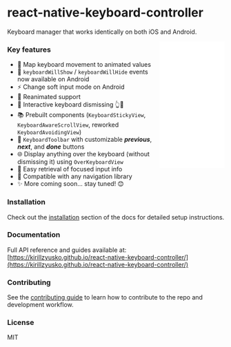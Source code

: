# react-native-keyboard-controller

Keyboard manager that works identically on both iOS and Android.

<div>
  <img align="right" width="30%" src="./gifs/demo.png?raw=true">
</div>

### Key features

- 🧬 Map keyboard movement to animated values
- 🧪 `keyboardWillShow` / `keyboardWillHide` events now available on Android
- ⚡ Change soft input mode on Android
- 🚀 Reanimated support
- 📱 Interactive keyboard dismissing 👆📱
- 📚 Prebuilt components (`KeyboardStickyView`, `KeyboardAwareScrollView`, reworked `KeyboardAvoidingView`)
- 📐 `KeyboardToolbar` with customizable _**previous**_, _**next**_, and _**done**_ buttons
- 🌐 Display anything over the keyboard (without dismissing it) using `OverKeyboardView`
- 📝 Easy retrieval of focused input info
- 🧭 Compatible with any navigation library
- ✨ More coming soon... stay tuned! 😊

### Installation

Check out the [installation](https://kirillzyusko.github.io/react-native-keyboard-controller/docs/installation) section of the docs for detailed setup instructions.

### Documentation

Full API reference and guides available at:  
[https://kirillzyusko.github.io/react-native-keyboard-controller/](https://kirillzyusko.github.io/react-native-keyboard-controller/)

### Contributing

See the [contributing guide](CONTRIBUTING.md) to learn how to contribute to the repo and development workflow.

### License

MIT
